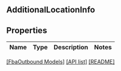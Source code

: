 ## AdditionalLocationInfo

## Properties

Name | Type | Description | Notes
------------ | ------------- | ------------- | -------------

[[FbaOutbound Models]](../) [[API list]](../../Api) [[README]](../../../README.md)
